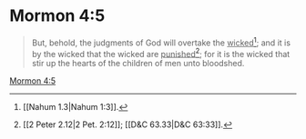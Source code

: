 # Mormon 4:5

> But, behold, the judgments of God will overtake the <u>wicked</u>[^a]; and it is by the wicked that the wicked are <u>punished</u>[^b]; for it is the wicked that stir up the hearts of the children of men unto bloodshed.

[Mormon 4:5](https://www.churchofjesuschrist.org/study/scriptures/bofm/morm/4?lang=eng&id=p5#p5)


[^a]: [[Nahum 1.3|Nahum 1:3]].  
[^b]: [[2 Peter 2.12|2 Pet. 2:12]]; [[D&C 63.33|D&C 63:33]].  
